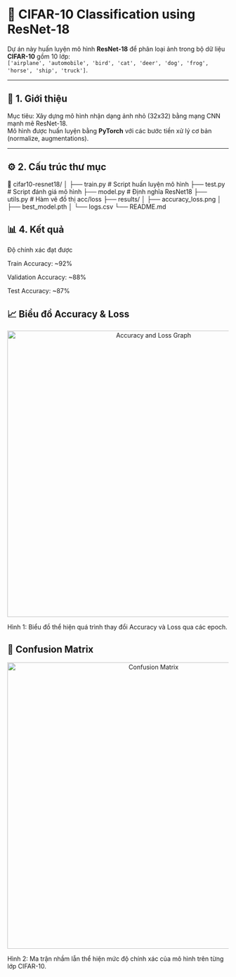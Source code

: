 # 🧠 CIFAR-10 Classification using ResNet-18

Dự án này huấn luyện mô hình **ResNet-18** để phân loại ảnh trong bộ dữ liệu **CIFAR-10** gồm 10 lớp:  
`['airplane', 'automobile', 'bird', 'cat', 'deer', 'dog', 'frog', 'horse', 'ship', 'truck']`.

---

## 🚀 1. Giới thiệu

Mục tiêu: Xây dựng mô hình nhận dạng ảnh nhỏ (32x32) bằng mạng CNN mạnh mẽ ResNet-18.  
Mô hình được huấn luyện bằng **PyTorch** với các bước tiền xử lý cơ bản (normalize, augmentations).

---

## ⚙️ 2. Cấu trúc thư mục
📁 cifar10-resnet18/
│
├── train.py # Script huấn luyện mô hình
├── test.py # Script đánh giá mô hình
├── model.py # Định nghĩa ResNet18
├── utils.py # Hàm vẽ đồ thị acc/loss
├── results/
│ ├── accuracy_loss.png
│ ├── best_model.pth
│ └── logs.csv
└── README.md
## 📊 4. Kết quả
Độ chính xác đạt được

Train Accuracy: ~92%

Validation Accuracy: ~88%

Test Accuracy: ~87%
## 📈 Biểu đồ Accuracy & Loss
<p align="center"> <img src="results/accuracy_loss.png" width="650" alt="Accuracy and Loss Graph"/> </p>

Hình 1: Biểu đồ thể hiện quá trình thay đổi Accuracy và Loss qua các epoch.
## 🧩 Confusion Matrix
<p align="center"> <img src="results/confusion_matrix.png" width="650" alt="Confusion Matrix"/> </p>

Hình 2: Ma trận nhầm lẫn thể hiện mức độ chính xác của mô hình trên từng lớp CIFAR-10.
